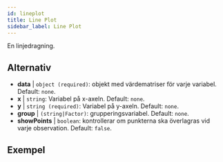```yaml
---
id: lineplot
title: Line Plot
sidebar_label: Line Plot
---
```


En linjedragning.

## Alternativ

* __data__ | `object (required)`: objekt med värdematriser för varje variabel. Default: `none`.
* __x__ | `string`: Variabel på x-axeln. Default: `none`.
* __y__ | `string (required)`: Variabel på y-axeln. Default: `none`.
* __group__ | `(string|Factor)`: grupperingsvariabel. Default: `none`.
* __showPoints__ | `boolean`: kontrollerar om punkterna ska överlagras vid varje observation. Default: `false`.


## Exempel


